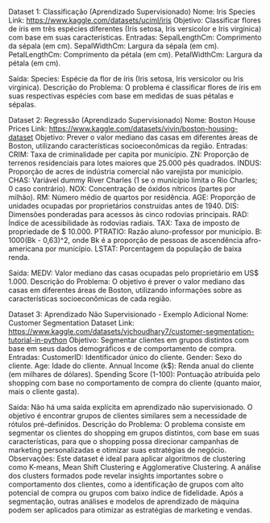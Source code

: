 Dataset 1: Classificação (Aprendizado Supervisionado)
Nome: Iris Species
Link: https://www.kaggle.com/datasets/uciml/iris
Objetivo: Classificar flores de íris em três espécies diferentes (Iris setosa, Iris versicolor e Iris virginica) com base em suas características.
Entradas:
SepalLengthCm: Comprimento da sépala (em cm).
SepalWidthCm: Largura da sépala (em cm).
PetalLengthCm: Comprimento da pétala (em cm).
PetalWidthCm: Largura da pétala (em cm).

Saída:
Species: Espécie da flor de íris (Iris setosa, Iris versicolor ou Iris virginica).
Descrição do Problema: O problema é classificar flores de íris em suas respectivas espécies com base em medidas de suas pétalas e sépalas.



Dataset 2: Regressão (Aprendizado Supervisionado)
Nome: Boston House Prices
Link: https://www.kaggle.com/datasets/vivin/boston-housing-dataset
Objetivo: Prever o valor mediano das casas em diferentes áreas de Boston, utilizando características socioeconômicas da região.
Entradas:
CRIM: Taxa de criminalidade per capita por município.
ZN: Proporção de terrenos residenciais para lotes maiores que 25.000 pés quadrados.
INDUS: Proporção de acres de indústria comercial não varejista por município.
CHAS: Variável dummy River Charles (1 se o município limita o Rio Charles; 0 caso contrário).
NOX: Concentração de óxidos nítricos (partes por milhão).
RM: Número médio de quartos por residência.
AGE: Proporção de unidades ocupadas por proprietários construídas antes de 1940.
DIS: Dimensões ponderadas para acessos às cinco rodovias principais.
RAD: Índice de acessibilidade às rodovias radiais.
TAX: Taxa de imposto de propriedade de $ 10.000.
PTRATIO: Razão aluno-professor por município.
B: 1000(Bk - 0,63)^2, onde Bk é a proporção de pessoas de ascendência afro-americana por município.
LSTAT: Porcentagem da população de baixa renda.

Saída:
MEDV: Valor mediano das casas ocupadas pelo proprietário em US$ 1.000.
Descrição do Problema: O objetivo é prever o valor mediano das casas em diferentes áreas de Boston, utilizando informações sobre as características socioeconômicas de cada região.




Dataset 3: Aprendizado Não Supervisionado - Exemplo Adicional
Nome: Customer Segmentation Dataset
Link: https://www.kaggle.com/datasets/vjchoudhary7/customer-segmentation-tutorial-in-python
Objetivo: Segmentar clientes em grupos distintos com base em seus dados demográficos e de comportamento de compra.
Entradas:
CustomerID: Identificador único do cliente.
Gender: Sexo do cliente.
Age: Idade do cliente.
Annual Income (k$): Renda anual do cliente (em milhares de dólares).
Spending Score (1-100): Pontuação atribuída pelo shopping com base no comportamento de compra do cliente (quanto maior, mais o cliente gasta).

Saída:
Não há uma saída explícita em aprendizado não supervisionado. O objetivo é encontrar grupos de clientes similares sem a necessidade de rótulos pré-definidos.
Descrição do Problema: O problema consiste em segmentar os clientes do shopping em grupos distintos, com base em suas características, para que o shopping possa direcionar campanhas de marketing personalizadas e otimizar suas estratégias de negócio.
Observações:
Este dataset é ideal para aplicar algoritmos de clustering como K-means, Mean Shift Clustering e Agglomerative Clustering.
A análise dos clusters formados pode revelar insights importantes sobre o comportamento dos clientes, como a identificação de grupos com alto potencial de compra ou grupos com baixo índice de fidelidade.
Após a segmentação, outras análises e modelos de aprendizado de máquina podem ser aplicados para otimizar as estratégias de marketing e vendas.
